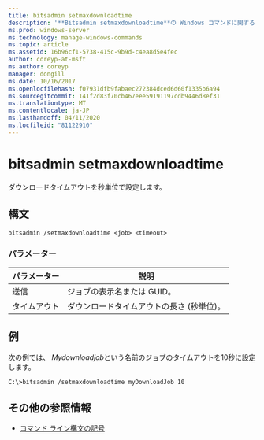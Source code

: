 ```yaml
---
title: bitsadmin setmaxdownloadtime
description: '**Bitsadmin setmaxdownloadtime**の Windows コマンドに関するトピック。ダウンロードのタイムアウトを秒単位で設定します。'
ms.prod: windows-server
ms.technology: manage-windows-commands
ms.topic: article
ms.assetid: 16b96cf1-5738-415c-9b9d-c4ea8d5e4fec
author: coreyp-at-msft
ms.author: coreyp
manager: dongill
ms.date: 10/16/2017
ms.openlocfilehash: f07931dfb9fabaec272384dced6d60f1335b6a94
ms.sourcegitcommit: 141f2d83f70cb467eee59191197cdb9446d8ef31
ms.translationtype: MT
ms.contentlocale: ja-JP
ms.lasthandoff: 04/11/2020
ms.locfileid: "81122910"
---
```

# <a name="bitsadmin-setmaxdownloadtime"></a>bitsadmin setmaxdownloadtime

ダウンロードタイムアウトを秒単位で設定します。

## <a name="syntax"></a>構文

```
bitsadmin /setmaxdownloadtime <job> <timeout>
```

### <a name="parameters"></a>パラメーター

| パラメーター | 説明 |
| --------- | ----------- |
| 送信 | ジョブの表示名または GUID。 |
| タイムアウト | ダウンロードタイムアウトの長さ (秒単位)。 |

## <a name="examples"></a>例

次の例では、 *Mydownloadjob*という名前のジョブのタイムアウトを10秒に設定します。

```
C:\>bitsadmin /setmaxdownloadtime myDownloadJob 10
```

## <a name="additional-references"></a>その他の参照情報

- [コマンド ライン構文の記号](command-line-syntax-key.md)